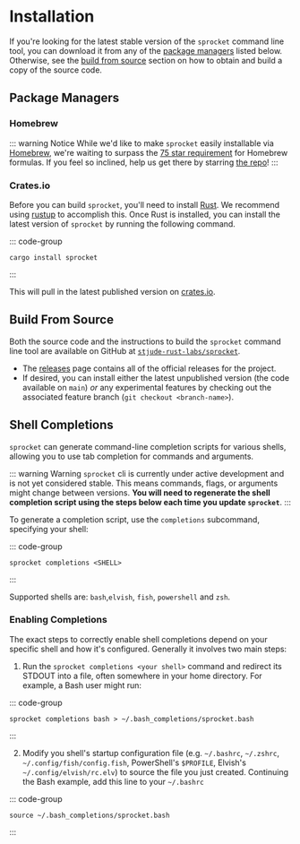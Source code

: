 # Installation

If you're looking for the latest stable version of the `sprocket` command line
tool, you can download it from any of the [package managers](#package-managers)
listed below. Otherwise, see the [build from source](#build-from-source) section
on how to obtain and build a copy of the source code.

## Package Managers

### Homebrew

::: warning Notice
While we'd like to make `sprocket` easily installable via [Homebrew], we're
waiting to surpass the [75 star
requirement](https://docs.brew.sh/Acceptable-Formulae#niche-or-self-submitted-stuff)
for Homebrew formulas. If you feel so inclined, help us get there by starring [the
repo](https://github.com/stjude-rust-labs/sprocket)!
:::

### Crates.io

Before you can build `sprocket`, you'll need to install [Rust]. We recommend
using [rustup] to accomplish this. Once Rust is installed, you can install the
latest version of `sprocket` by running the following command.

::: code-group

```shell
cargo install sprocket
```

:::

This will pull in the latest published version on [crates.io].


## Build From Source

Both the source code and the instructions to build the `sprocket` command line
tool are available on GitHub at
[`stjude-rust-labs/sprocket`](https://github.com/stjude-rust-labs/sprocket).

* The [releases](https://github.com/stjude-rust-labs/sprocket/releases) page
  contains all of the official releases for the project.
* If desired, you can install either the latest unpublished version (the code
  available on `main`) _or_ any experimental features by checking out the
  associated feature branch (`git checkout <branch-name>`).

## Shell Completions

`sprocket` can generate command-line completion scripts for various shells,
allowing you to use tab completion for commands and arguments.

::: warning Warning
`sprocket` cli is currently under active development and is not yet
considered stable. This means commands, flags, or arguments might change between
versions. **You will need to regenerate the shell completion script using the
steps below each time you update `sprocket`**.
:::

To generate a completion script, use the `completions` subcommand, specifying your shell:

::: code-group

```shell
sprocket completions <SHELL>
```

:::

Supported shells are: `bash`,`elvish`, `fish`, `powershell` and `zsh`.

### Enabling Completions

The exact steps to correctly enable shell completions depend on your specific
shell and how it's configured. Generally it involves two main steps:

1. Run the `sprocket completions <your shell>` command and redirect its STDOUT into a file,
   often somewhere in your home directory. For example, a Bash user might run:

::: code-group

```shell
sprocket completions bash > ~/.bash_completions/sprocket.bash
```

:::

2. Modify you shell's startup configuration file (e.g. `~/.bashrc`, `~/.zshrc`,
`~/.config/fish/config.fish`, PowerShell's `$PROFILE`, Elvish's
`~/.config/elvish/rc.elv`) to source the file you just created. Continuing the
Bash example, add this line to your `~/.bashrc`

::: code-group

```shell
source ~/.bash_completions/sprocket.bash
```

:::

[Homebrew]: https://brew.sh/
[Rust]: https://rust-lang.org/
[rustup]: https://rustup.rs/
[crates.io]: https://crates.io/crates/sprocket
